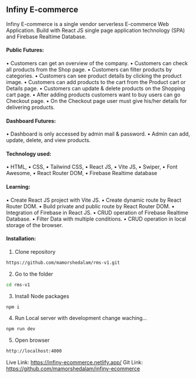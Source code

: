 ## Infiny E-commerce
Infiny E-commerce is a single vendor serverless E-commerce Web Application. Build with React JS single page application technology (SPA) and Firebase Realtime Database.

#### Public Futures:
•	Customers can get an overview of the company.
•	Customers can check all products from the Shop page.
•	Customers can filter products by categories.
•	Customers can see product details by clicking the product image.
•	Customers can add products to the cart from the Product cart or Details page.
•	Customers can update & delete products on the Shopping cart page.
•	After adding products customers want to buy users can go Checkout page.
•	On the Checkout page user must give his/her details for delivering products.

#### Dashboard Futures:
•	Dashboard is only accessed by admin mail & password.
•	Admin can add, update, delete, and view products.

#### Technology used:
•	HTML,
•	CSS,
•	Tailwind CSS,
•	React JS,
•	Vite JS,
•	Swiper,
•	Font Awesome,
•	React Router DOM,
•	Firebase Realtime database

#### Learning:
•	Create React JS project with Vite JS.
•	Create dynamic route by React Router DOM.
•	Build private and public route by React Router DOM.
•	Integration of Firebase in React JS.
•	CRUD operation of Firebase Realtime Database.
•	Filter Data with multiple conditions.
•	CRUD operation in local storage of the browser.


#### Installation:
1. Clone repository

```bash
https://github.com/mamorshedalam/rms-v1.git
```

2. Go to the folder

```bash
cd rms-v1
```

3. Install Node packages

```bash
npm i
```

4. Run Local server with development change waching...

```bash
npm run dev
```

5. Open browser

```bash
http://localhost:4000
```


Live Link: https://infiny-ecommerce.netlify.app/
Git Link: https://github.com/mamorshedalam/infiny-ecommerce
